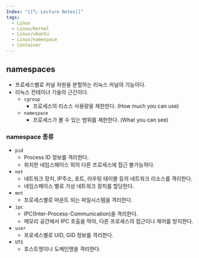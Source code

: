 ```yaml
---
Index: "[[🏷 Lecture Notes]]"
tags:
  - Linux
  - Linux/Kernel
  - Linux/ubuntu
  - Linux/namespace
  - Container
---
```

## namespaces
- 프로세스별로 커널 자원을 분할하는 리눅스 커널의 기능이다.
- 리눅스 컨테이너 기술의 근간이다.
	- `cgroup`
		- 프로세스의 리소스 사용량을 제한한다. (How much you can use)
	- `namespace`
		- 프로세스가 볼 수 있는 범위를 제한한다. (What you can see)
### namespace 종류
- `pid`
	- Process ID 정보를 격리한다.
	- 위치한 네임스페이스 외의 다른 프로세스에 접근 불가능하다.
- `net`
	- 네트워크 장치, IP주소, 포트, 라우팅 테이블 등의 네트워크 리소스를 격리한다.
	- 네임스페이스 별로 가상 네트워크 장치를 할당한다.
- `mnt`
	- 프로세스별로 마운트 되는 파일시스템을 격리한다.
- `ipc`
	- IPC(Inter-Process-Communication)을 격리한다.
	- 메모리 공간에서 IPC 호출을 막아, 다른 프로세스의 접근이나 제어를 방지한다.
- `user`
	- 프로세스별로 UID, GID 정보를 격리한다.
- `UTS`
	- 호스트명이나 도메인명을 격리한다.
